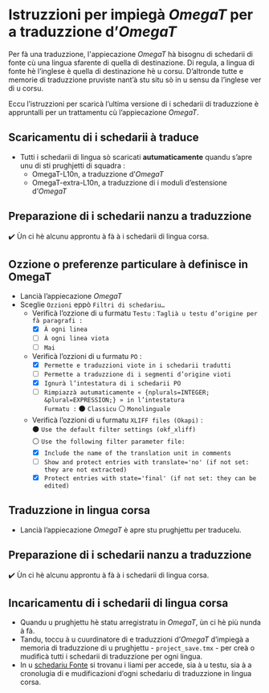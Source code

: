 # Istruzzioni per impiegà _OmegaT_ per a traduzzione d’_OmegaT_

Per fà una traduzzione, l'appiecazione _OmegaT_ hà bisognu di schedarii di fonte cù una lingua sfarente di quella di destinazione. Di regula, a lingua di fonte hè l’inglese è quella di destinazione hè u corsu. D’altronde tutte e memorie di traduzzione pruviste nant’à stu situ sò in u sensu da l’inglese ver di u corsu.

Eccu l’istruzzioni per scaricà l’ultima versione di i schedarii di traduzzione è appruntalli per un trattamentu cù l’appiecazione _OmegaT_.

## Scaricamentu di i schedarii à traduce

- Tutti i schedarii di lingua sò scaricati __autumaticamente__ quandu s’apre unu di sti prughjetti di squadra :
  - OmegaT-L10n, a traduzzione d’_OmegaT_
  - OmegaT-extra-L10n, a traduzzione di i moduli d’estensione d’_OmegaT_

## Preparazione di i schedarii nanzu a traduzzione

✔️ Ùn ci hè alcunu approntu à fà à i schedarii di lingua corsa.

## Ozzione o preferenze particulare à definisce in OmegaT

- Lancià l’appiecazione _OmegaT_
- Sceglie `Ozzioni` eppò `Filtri di schedariu…`
  - Verificà l’ozzione di u furmatu `Testu` : 
          `Taglià u testu d’origine per fà paragrafi :`  
    - [x] `À ogni linea`
    - [ ] `À ogni linea viota`
    - [ ] `Mai`
  - Verificà l’ozzioni di u furmatu `PO` :  
    - [x] `Permette e traduzzioni viote in i schedarii tradutti`
    - [ ] `Permette a traduzzione di i segmenti d’origine vioti`
    - [x] `Ignurà l’intestatura di i schedarii PO`
    - [ ] `Rimpiazzà autumaticamente « {nplurals=INTEGER; &plural=EXPRESSION;} » in l’intestatura`  
	      `Furmatu :` ⚫ `Classicu`   ⚪ `Monolinguale`
  - Verificà l’ozzioni di u furmatu `XLIFF files (Okapi)` :  
    ⚫ `Use the default filter settings (okf_xliff)`  
    ⚪ `Use the following filter parameter file:`
    - [x] `Include the name of the translation unit in comments`
    - [ ] `Show and protect entries with translate='no' (if not set: they are not extracted)`
    - [x] `Protect entries with state='final' (if not set: they can be edited)`

## Traduzzione in lingua corsa

- Lancià l’appiecazione _OmegaT_ è apre stu prughjettu per traducelu.

## Preparazione di i schedarii nanzu a traduzzione

✔️ Ùn ci hè alcunu approntu à fà à i schedarii di lingua corsa.

## Incaricamentu di i schedarii di lingua corsa

- Quandu u prughjettu hè statu arregistratu in _OmegaT_, ùn ci hè più nunda à fà.
- Tandu, toccu à u cuurdinatore di e traduzzioni d’_OmegaT_ d’impiegà a memoria di traduzzione di u prughjettu - `project_save.tmx` - per creà o mudificà tutti i schedarii di traduzzione per ogni lingua.
- In u [schedariu Fonte](Fonte.md) si trovanu i liami per accede, sia à u testu, sia à a cronolugia di e mudificazioni d’ogni schedariu di traduzzione in lingua corsa.

